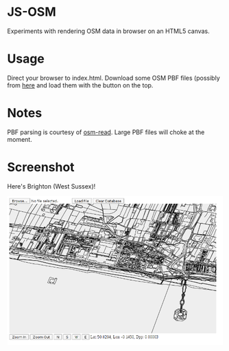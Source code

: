 
JS-OSM
======

Experiments with rendering OSM data in browser on an HTML5 canvas.


Usage
=====

Direct your browser to index.html.  Download some OSM PBF files (possibly from
[here](http://download.geofabrik.de/) and load them with the button on the top.


Notes
=====

PBF parsing is courtesy of [osm-read](https://github.com/marook/osm-read).
Large PBF files will choke at the moment.


Screenshot
==========

Here's Brighton (West Sussex)!

![Screen shot of Brighton](screenshot.png)
